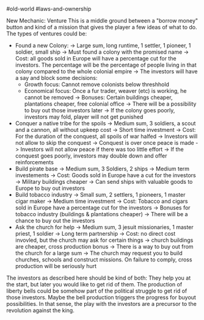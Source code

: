 #old-world #laws-and-ownership

New Mechanic: Venture
This is a middle ground between a "borrow money" button and kind of a mission that gives the player a few ideas of what to do. The types of ventures could be:
 - Found a new Colony:
  -> Large sum, long runtime, 1 settler, 1 pioneer, 1 soldier, small ship
  -> Must found a colony with the promised name
  -> Cost: all goods sold in Europe will have a percentage cut for the investors. The percentage will be the percentage of people living in that colony compared to the whole colonial empire
  -> The investors will have a say and block some decisions:
   - Growth focus: Cannot remove colonists below threshhold
   - Economical focus: Once a fur trader, weaver (etc) is working, he cannot be removed
  -> Bonuses: Certain buildings cheaper, plantations cheaper, free colonial office 
  -> There will be a possibility to buy out those investors later
  -> If the colony goes poorly, investors may fold, player will not get punished
 - Conquer a native tribe for the spoils
  -> Medium sum, 3 soldiers, a scout and a cannon, all without upkeep cost
  -> Short time investment
  -> Cost: For the duration of the conquest, all spoils of war halfed
  -> Investors will not allow to skip the conquest
  -> Conquest is over once peace is made
  -> Investors will not allow peace if there was too little effort
  -> If the conquest goes poorly, investors may double down and offer reinforcements
 - Build pirate base
  -> Medium sum, 3 Soldiers, 2 ships
  -> Medium term investements
  -> Cost: Goods sold in Europe have a cut for the investors
  -> Military buildings cheaper
  -> Can send ships with valuable goods to Europe to buy out investors
 - Build tobacco industry
	-> Small sum, 2 settlers, 1 pioneers, 1 master cigar maker
	-> Medium time investment
	-> Cost: Tobacco and cigars sold in Europe have a percentage cut for the investors
	-> Bonuses for tobacco industry (buildings & plantations cheaper)
	-> There will be a chance to buy out the investors
 - Ask the church for help
  -> Medium sum, 3 jesuit missionaries, 1 master priest, 1 soldier
  -> Long term partnership
  -> Cost: no direct cost invovled, but the church may ask for certain things
  -> church buildings are cheaper, cross production bonus
  -> There is a way to buy out from the church for a large sum
  -> The church may request you to build churches, schools and construct missions.
  	 On failure to comply, cross production will be seriously hurt

The investors as described here should be kind of both: They help you at the start, but later you would like to get rid of them. The production of liberty bells could be somehow part of the political struggle to get rid of those investors. Maybe the bell production triggers the progress for buyout possibilities. In that sense, the play with the investors are a precursor to the revolution against the king.

